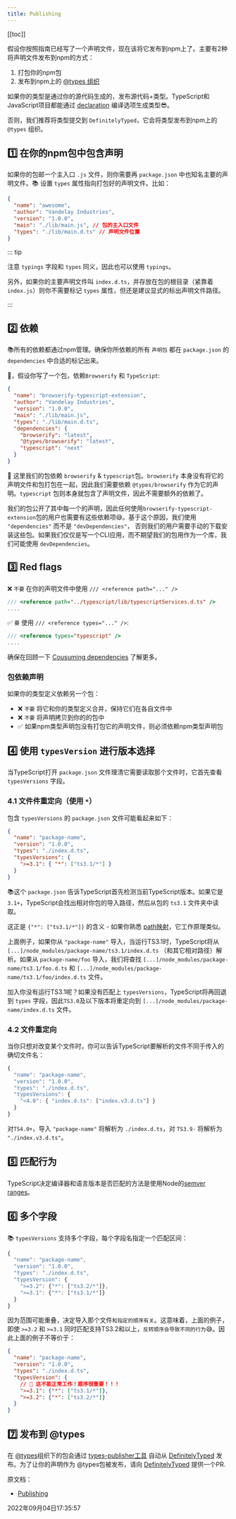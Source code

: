 ```yaml
---
title: Publishing
---
```

[[toc]]



假设你按照指南已经写了一个声明文件，现在该将它发布到npm上了。主要有2种将声明文件发布到npm的方式：

1. 打包你的npm包
2. 发布到npm上的 [@types 组织](https://www.npmjs.com/~types)

如果你的类型是通过你的源代码生成的，发布源代码+类型。TypeScript和JavaScript项目都能通过 [declaration](../tsconfig/compiler/emit.html#declaration-👍) 编译选项生成类型😎。

否则，我们推荐将类型提交到 `DefinitelyTyped`，它会将类型发布到npm上的 `@types` 组织。



## 1️⃣ 在你的npm包中包含声明

如果你的包邮一个主入口 `.js` 文件，则你需要再 `package.json` 中也知名主要的声明文件。📚 设置 `types` 属性指向打包好的声明文件。比如：

```json {5-6}
{
  "name": "awesome",
  "author": "Vandelay Industries",
  "version": "1.0.0",
  "main": "./lib/main.js", // 包的主入口文件
  "types": "./lib/main.d.ts" // 声明文件位置
}
```

::: tip

注意 `typings` 字段和 `types` 同义，因此也可以使用 `typings`。



另外，如果你的主要声明文件叫 `index.d.ts`，并存放在包的根目录（紧靠着 `index.js`）则你不需要标记 `types` 属性，但还是建议显式的标出声明文件路径。

:::



## 2️⃣ 依赖

📚所有的依赖都通过npm管理。确保你所依赖的所有 `声明包` 都在 `package.json` 的 `dependencies` 中合适的标记出来。

🌰，假设你写了一个包，依赖`Browserify` 和 `TypeScript`:

```json {7-11}
{
  "name": "browserify-typescript-extension",
  "author": "Vandelay Industries",
  "version": "1.0.0",
  "main": "./lib/main.js",
  "types": "./lib/main.d.ts",
  "dependencies": {
    "browserify": "latest",
    "@types/browserify": "latest",
    "typescript": "next"
  }
}
```

🤩 这里我们的包依赖 `browserify` & `typescript`包。`browserify` 本身没有将它的声明文件和包打包在一起，因此我们需要依赖 `@types/browserify` 作为它的声明。`typescript` 包则本身就包含了声明文件，因此不需要额外的依赖了。



我们的包公开了其中每一个的声明，因此任何使用`browserify-typescript-extension`包的用户也需要有这些依赖项😅。基于这个原因，我们使用 `"dependencies"` 而不是 `"devDependencies"`， 否则我们的用户需要手动的下载安装这些包。如果我们仅仅是写一个CLI应用，而不期望我们的包用作为一个库，我们可能使用 `devDependencies`。





## 3️⃣ Red flags

❌ `不要` 在你的声明文件中使用 `/// <reference path="..." />`

```typescript {1}
/// <reference path="../typescript/lib/typescriptServices.d.ts" />
....
```

✅ `要` 使用 `/// <reference types="..." />`:

```typescript {1}
/// <reference types="typescript" />
....
```

确保在回顾一下 [Cousuming dependencies](library-structure#_6%EF%B8%8F⃣-消费依赖) 了解更多。



### 包依赖声明

如果你的类型定义依赖另一个包：

- ❌ `不要` 将它和你的类型定义合并，保持它们在各自文件中
- ❌ `不要` 将声明拷贝到你的的包中
- ✅ 如果npm类型声明包没有打包它的声明文件，则必须依赖npm类型声明包



## 4️⃣ 使用 `typesVersion` 进行版本选择

当TypeScript打开 `package.json` 文件理清它需要读取那个文件时，它首先查看 `typesVersions` 字段。



### 4.1 文件件重定向（使用 `*`）

包含 `typesVersions` 的 `package.json` 文件可能看起来如下：

```json {5-7}
{
  "name": "package-name",
  "version": "1.0.0",
  "types": "./index.d.ts",
  "typesVersions": {
    ">=3.1": { "*": ["ts3.1/*"] }
  }
}
```

📚这个 `package.json` 告诉TypeScript首先检测当前TypeScript版本。如果它是 `3.1+`，TypeScript会找出相对你包的导入路径，然后从包的 `ts3.1` 文件夹中读取。

这正是 `{"*": ["ts3.1/*"]}` 的含义 - 如果你熟悉 [path映射](../tsconfig/compiler/modules.html#paths-👍)，它工作原理类似。

上面例子，如果你从 `"package-name"` 导入，当运行TS3.1时，TypeScript将从 `[...]/node_modules/package-name/ts3.1/index.d.ts` （和其它相对路径）解析。如果从 `package-name/foo` 导入，我们将查找 `[...]/node_modules/package-name/ts3.1/foo.d.ts` 和 `[...]/node_modules/package-name/ts3.1/foo/index.d.ts` 文件。

加入你没有运行TS3.1呢？如果没有匹配上 `typesVersions`，TypeScript将再回退到 `types` 字段，因此`TS3.0`及以下版本将重定向到 `[...]/node_modules/package-name/index.d.ts` 文件。



### 4.2 文件重定向

当你只想对改变某个文件时，你可以告诉TypeScript要解析的文件不同于传入的确切文件名：

```typescript {6}
{
  "name": "package-name",
  "version": "1.0.0",
  "types": "./index.d.ts",
  "typesVersions": {
    "<4.0": { "index.d.ts": ["index.v3.d.ts"] }
  }
}
```

对`TS4.0+`，导入 `"package-name"` 将解析为 `./index.d.ts`，对 `TS3.9-` 将解析为 `"./index.v3.d.ts"`。



## 5️⃣ 匹配行为



TypeScript决定编译器和语言版本是否匹配的方法是使用Node的[semver ranges](https://github.com/npm/node-semver#ranges)。





## 6️⃣ 多个字段

📚 `typesVersions` 支持多个字段，每个字段名指定一个匹配区间：

```typescript {5-8}
{
  "name": "package-name",
  "version": "1.0.0",
  "types": "./index.d.ts",
  "typesVersion": {
    ">=3.2": {"*": ["ts3.2/*"]},
    ">=3.1": {"*": ["ts3.1/*"]}
  }
}
```

因为范围可能重叠，决定导入那个文件`和指定的顺序有关`。这意味着，上面的例子，即使 `>=3.2` 和 `>=3.1` 同时匹配支持TS3.2和以上，`反转顺序会导致不同的行为`😅。因此上面的例子不等价于：

```json {5-9}
{
  "name": "package-name",
  "version": "1.0.0",
  "types": "./index.d.ts",
  "typesVersion": {
    // 🚨 这不能正常工作！顺序很重要！！！
    ">=3.1": {"*": ["ts3.1/*"]},
    ">=3.2": {"*": ["ts3.2/*"]}
  }
}
```



## 7️⃣ 发布到 @types

在 [@types](https://www.npmjs.com/~types)组织下的包会通过 [types-publisher工具](https://github.com/microsoft/DefinitelyTyped-tools/tree/master/packages/publisher) 自动从 [DefinitelyTyped](https://github.com/DefinitelyTyped/DefinitelyTyped) 发布。为了让你的声明作为 @types包被发布，请向  [DefinitelyTyped](https://github.com/DefinitelyTyped/DefinitelyTyped) 提供一个PR.



原文档：

- [Publishing](https://www.typescriptlang.org/docs/handbook/declaration-files/publishing.html)



2022年09月04日17:35:57

